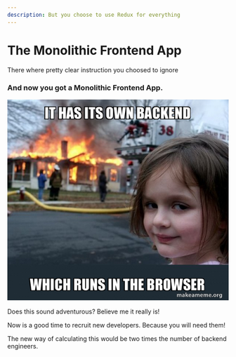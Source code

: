 ```yaml
---
description: But you choose to use Redux for everything
---
```


# The Monolithic Frontend App

There where pretty clear instruction you choosed to ignore

### And now you got a Monolithic Frontend App.

![](.gitbook/assets/it-has-its-453813c190.jpg)

Does this sound adventurous? Believe me it really is!

Now is a good time to recruit new developers. Because you will need them!

The new way of calculating this would be two times the number of backend engineers.

